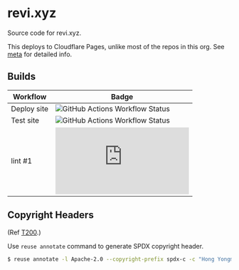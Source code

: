 <!--
SPDX-FileCopyrightText: (C) 2024 Hong Yongmin (https://revi.xyz/) <yewon@revi.email>

SPDX-License-Identifier: Apache-2.0

Licensed under the Apache License, Version 2.0 (the "License");
you may not use this file except in compliance with the License.
You may obtain a copy of the License at

http://www.apache.org/licenses/LICENSE-2.0

Unless required by applicable law or agreed to in writing, software
distributed under the License is distributed on an "AS IS" BASIS,
WITHOUT WARRANTIES OR CONDITIONS OF ANY KIND, either express or implied.
See the License for the specific language governing permissions and
limitations under the License.
-->

# revi.xyz

Source code for revi.xyz.

This deploys to Cloudflare Pages, unlike most of the repos in this org.
See [meta](https://revi.xyz/meta/) for detailed info.

## Builds

<!-- prettier-ignore -->
| Workflow | Badge |
| ---- | ---- |
| Deploy site | ![GitHub Actions Workflow Status](https://img.shields.io/github/actions/workflow/status/revinet/revi.xyz/cloudflare-pages.yml?branch=prod&logo=github) |
| Test site | ![GitHub Actions Workflow Status](https://img.shields.io/github/actions/workflow/status/revinet/revi.xyz/cloudflare-pages.yml?branch=master&logo=github) |
| lint #1 | ![Azure Pipelines Build Status](https://revinim.visualstudio.com/reviNet-Public/_apis/build/status%2Frevi.xyz?branchName=master) |

## Copyright Headers

(Ref [T200](https://revi.xyz/bug/200).)

Use `reuse annotate` command to generate SPDX copyright header.

```bash
$ reuse annotate -l Apache-2.0 --copyright-prefix spdx-c -c "Hong Yongmin (https://revi.xyz/) <yewon@revi.email>" --skip-unrecognised -t (html|js|php|python) (path)
```

